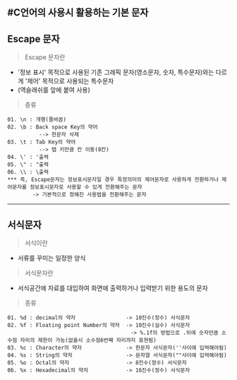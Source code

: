 #C언어의 사용시 활용하는 기본 문자
---
Escape 문자
---
> Escape 문자란<br>
- '정보 표시' 목적으로 사용된 기존 그래픽 문자(영소문자, 숫자, 특수문자)와는 다르게 '제어' 목적으로 사용되는 특수문자
- \(역슬래쉬를 앞에 붙여 사용)
> 종류<br>
```
01. \n : 개행(줄바꿈)
02. \b : Back space Key의 약어
          --> 한문자 삭제
03. \t : Tab Key의 약어
          --> 탭 키만큼 칸 이동(8칸)
04. \' : '출력
05. \" : "출력
06. \\ : \출력
*** 즉, Escape문자는 정보표시문자일 경우 특정의미의 제어문자로 사용하게 전환하거나 제어문자를 정보표시문자로 사용할 수 있게 전환해주는 문자
        -> 기본적으로 정해진 사용법을 전환해주는 문자
```
---
서식문자
---
> 서식이란<br>
- 서류를 꾸미는 일정한 양식
> 서식문자란<br>
- 서식공간에 자료를 대입하여 화면에 출력하거나 입력받기 위한 용도의 문자
> 종류<br>
```
01. %d : decimal의 약자                -> 10진수(정수) 서식문자
02. %f : Floating point Number의 약자  -> 10진수(실수) 서식문자
                                       -> %.1f의 방법으로 .뒤에 숫자만큼 소수점 자리의 제한이 가능(없을시 소수점6번째 자리까지 표현됨)
03. %c : Character의 약자              -> 한문자 서식문자(''사이에 입력해야됨)
04. %s : String의 약자                 -> 문자열 서식문자(""사이에 입력해야됨)
05. %o : Octal의 약자                  -> 8진수(정수) 서식문자
06. %x : Hexadecimal의 약자            -> 16진수(정수) 서식문자
```




























